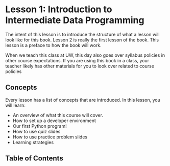 # <i class="fas fa-book fa-fw"></i> Lesson 1: Introduction to Intermediate Data Programming

The intent of this lesson is to introduce the structure of what a lesson will look like for this book. Lesson 2 is really the
first lesson of the book. This lesson is a preface to how the book will work.

When we teach this class at UW, this day also goes over syllabus policies in other course expectations. If you are using this book
in a class, your teacher likely has other materials for you to look over related to course policies

## Concepts

Every lesson has a list of concepts that are introduced. In this lesson, you will learn:

- An overview of what this course will cover.
- How to set up a developer environment
- Our first Python program!
- How to use quiz slides
- How to use practice problem slides
- Learning strategies

## Table of Contents

```{tableofcontents}

```
